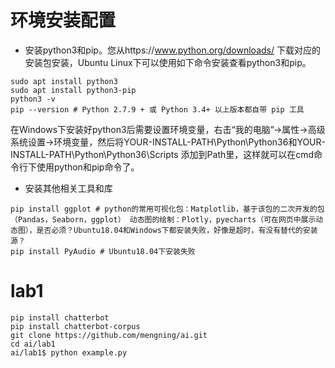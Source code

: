 # 环境安装配置

* 安装python3和pip。您从https://www.python.org/downloads/ 下载对应的安装包安装，Ubuntu Linux下可以使用如下命令安装查看python3和pip。
```
sudo apt install python3
sudo apt install python3-pip
python3 -v 
pip --version # Python 2.7.9 + 或 Python 3.4+ 以上版本都自带 pip 工具
```

在Windows下安装好python3后需要设置环境变量，右击“我的电脑”->属性->高级系统设置->环境变量，然后将YOUR-INSTALL-PATH\Python\Python36和YOUR-INSTALL-PATH\Python\Python36\Scripts 添加到Path里，这样就可以在cmd命令行下使用python和pip命令了。

* 安装其他相关工具和库
```
pip install ggplot # python的常用可视化包：Matplotlib，基于该包的二次开发的包（Pandas，Seaborn，ggplot） 动态图的绘制：Plotly，pyecharts（可在网页中展示动态图），是否必须？Ubuntu18.04和Windows下都安装失败，好像是超时，有没有替代的安装源？
pip install PyAudio # Ubuntu18.04下安装失败
```

# lab1
```
pip install chatterbot
pip install chatterbot-corpus
git clone https://github.com/mengning/ai.git
cd ai/lab1
ai/lab1$ python example.py
```
